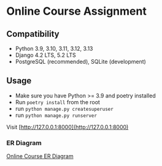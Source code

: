 # Online Course Assignment

## Compatibility

- Python 3.9, 3.10, 3.11, 3.12, 3.13
- Django 4.2 LTS, 5.2 LTS
- PostgreSQL (recommended), SQLite (development)

## Usage

- Make sure you have Python >= 3.9 and poetry installed
- Run `poetry install` from the root
- run `python manage.py createsuperuser`
- run `python manage.py runserver`

Visit [http://127.0.0.1:8000](http://127.0.0.1:8000)

### ER Diagram

[Online Course ER Diagram](https://github.com/ibm-developer-skills-network/final-cloud-app-with-database/blob/master/static/media/course_images/onlinecourse_app_er.png)
